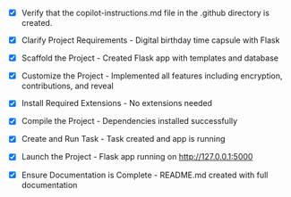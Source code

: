 - [x] Verify that the copilot-instructions.md file in the .github directory is created.

- [x] Clarify Project Requirements - Digital birthday time capsule with Flask
- [x] Scaffold the Project - Created Flask app with templates and database
- [x] Customize the Project - Implemented all features including encryption, contributions, and reveal
- [x] Install Required Extensions - No extensions needed
- [x] Compile the Project - Dependencies installed successfully
- [x] Create and Run Task - Task created and app is running
- [x] Launch the Project - Flask app running on http://127.0.0.1:5000
- [x] Ensure Documentation is Complete - README.md created with full documentation
